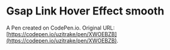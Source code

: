 # Gsap Link Hover Effect smooth

A Pen created on CodePen.io. Original URL: [https://codepen.io/uzitrake/pen/XWOEBZB](https://codepen.io/uzitrake/pen/XWOEBZB).

